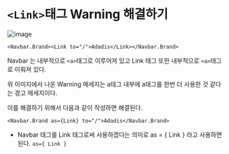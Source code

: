 # `<Link>`태그 Warning 해결하기 


![image](https://user-images.githubusercontent.com/63600953/129671163-d56caeec-6a70-4888-94d9-7a6cadb4f6df.png)

````
<Navbar.Brand><Link to="/">Adadis</Link></Navbar.Brand>
````

Navbar 는 내부적으로 `<a>`태그로 이루어져 있고
Link 태그 또한 내부적으로 `<a>`태그로 이뤄져 있다. 

위 이미지에서 나온 Warning 메세지는 a태그 내부에 a태그를 한번 더 사용한 것 같다는 경고 메세지이다. 

이를 해결하기 위해서 다음과 같이 작성하면 해결된다. 

````
<Navbar.Brand as={Link} to="/">Adadis</Navbar.Brand>
````

* Navbar 태그를 Link 태그로써 사용하겠다는 의미로 as = { Link } 라고 사용하면 된다. 
`as={ Link }`
